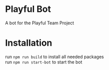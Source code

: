 # Playful Bot
A bot for the Playful Team Project

# Installation
run `npm run build` to install all needed packages  
run `npm run start-bot` to start the bot

